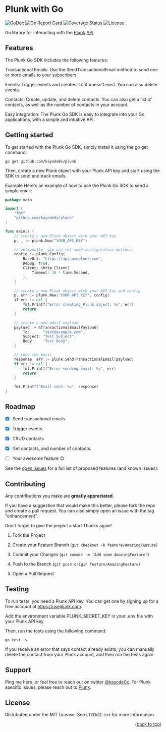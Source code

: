 # Plunk with Go

[![GoDoc](https://godoc.org/github.com/kayode0x/plunk?status.svg)](https://godoc.org/github.com/kayode0x/plunk)
[![Go Report Card](https://goreportcard.com/badge/github.com/kayode0x/plunk)](https://goreportcard.com/report/github.com/kayode0x/plunk)
[![Coverage Status](https://coveralls.io/repos/github/kayode0x/plunk/badge.svg?branch=main)](https://coveralls.io/github/kayode0x/plunk?branch=main)
[![License](https://img.shields.io/badge/license-MIT-blue.svg)](https://raw.githubusercontent.com/kayode0x/plunk/main/LICENSE)

Go library for interacting with the [Plunk](https://useplunk.com) [API](https://docs.useplunk.com).

<!-- FEATURES -->
## Features
The Plunk Go SDK includes the following features:

Transactional Emails: Use the SendTransactionalEmail method to send one or more emails to your subscribers.

Events: Trigger events and creates it if it doesn't exist. You can also delete events.

Contacts: Create, update, and delete contacts. You can also get a list of contacts, as well as the number of contacts in your account.

Easy integration: The Plunk Go SDK is easy to integrate into your Go applications, with a simple and intuitive API.

<!-- GETTING STARTED -->
## Getting started

To get started with the Plunk Go SDK, simply install it using the go get command:

``` go get github.com/kayode0x/plunk ```

Then, create a new Plunk object with your Plunk API key and start using the SDK to send and track emails.

Example
Here's an example of how to use the Plunk Go SDK to send a simple email:

```go
package main

import (
	"fmt"
	"github.com/kayode0x/plunk"
)

func main() {
	// create a new Plunk object with your API key
	p, _ := plunk.New("YOUR_API_KEY")

    // optionally, you can set some configuration options.
    config := plunk.Config{
        BaseUrl: "https://api.useplunk.com",
        Debug: true,
        Client: &http.Client{
            Timeout: 10 * time.Second,
        },
    }

    // create a new Plunk object with your API key and config
    p, err := plunk.New("YOUR_API_KEY", config)
    if err != nil {
        fmt.Printf("Error creating Plunk object: %v", err)
        return
    }

	// create a new email payload
	payload := &TransactionalEmailPayload{
		To:      "test@example.com",
		Subject: "Test Subject",
		Body:    "Test Body",
	}

	// send the email
	response, err := plunk.SendTransactionalEmail(payload)
	if err != nil {
		fmt.Printf("Error sending email: %v", err)
		return
	}

	fmt.Printf("Email sent: %v", response)
}

```

<!-- ROADMAP -->
## Roadmap

- [x] Send transactional emails

- [x] Trigger events

- [x] CRUD contacts

- [x] Get contacts, and number of contacts.
        
- [ ] Your awesome feature 😉

See the [open issues](https://github.com/kayode0x/plunk/issues) for a full list of proposed features (and known issues).

<!-- CONTRIBUTING -->
## Contributing

Any contributions you make are **greatly appreciated**.

If you have a suggestion that would make this better, please fork the repo and create a pull request. You can also simply open an issue with the tag "enhancement".

Don't forget to give the project a star! Thanks again!

1. Fork the Project

2. Create your Feature Branch (`git checkout -b feature/AmazingFeature`)

3. Commit your Changes (`git commit -m 'Add some AmazingFeature'`)

4. Push to the Branch (`git push origin feature/AmazingFeature`)

5. Open a Pull Request

<!-- TESTING -->
## Testing
To run tests, you need a Plunk API key. You can get one by signing up for a free account at https://useplunk.com.

Add the environment variable PLUNK_SECRET_KEY in your .env file with your Plunk API key.

Then, run the tests using the following command:

``` go test -v ```

If you receive an error that says contact already exists, you can manually delete the contact from your Plunk account, and then run the tests again.

<!-- SUPPORT -->
## Support

Ping me here, or feel free to reach out on twitter [@kayode0x](https://twitter.com/kayode0x). For Plunk specific issues, please reach out to [Plunk](https://useplunk.com).

<!-- LICENSE -->
## License

Distributed under the MIT License. See `LICENSE.txt` for more information.

<p  align="right">(<a  href="#top">back to top</a>)</p>
